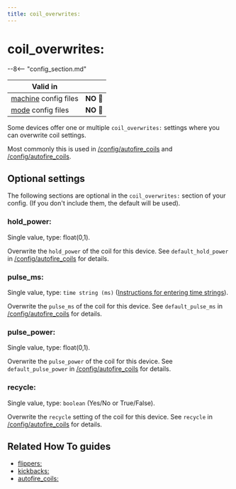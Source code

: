```yaml
---
title: coil_overwrites:
---
```


# coil_overwrites:


--8<-- "config_section.md"

| Valid in | |
|-----|:----:|
|[machine](instructions/machine_config.md) config files |**NO** :no_entry_sign:|
|[mode](instructions/mode_config.md) config files|**NO** :no_entry_sign:|

Some devices offer one or multiple `coil_overwrites:` settings where you
can overwrite coil settings.

Most commonly this is used in [/config/autofire_coils](flippers.md)
and [/config/autofire_coils](autofire_coils.md).

## Optional settings

The following sections are optional in the `coil_overwrites:` section of
your config. (If you don't include them, the default will be used).

### hold_power:

Single value, type: float(0,1).

Overwrite the `hold_power` of the coil for this device. See
`default_hold_power` in [/config/autofire_coils](coils.md) for
details.

### pulse_ms:

Single value, type: `time string (ms)`
([Instructions for entering time strings](instructions/time_strings.md)).

Overwrite the `pulse_ms` of the coil for this device. See
`default_pulse_ms` in [/config/autofire_coils](coils.md) for details.

### pulse_power:

Single value, type: float(0,1).

Overwrite the `pulse_power` of the coil for this device. See
`default_pulse_power` in [/config/autofire_coils](coils.md) for
details.

### recycle:

Single value, type: `boolean` (Yes/No or True/False).

Overwrite the `recycle` setting of the coil for this device. See
`recycle` in [/config/autofire_coils](coils.md) for details.

## Related How To guides

* [flippers:](flippers.md)
* [kickbacks:](kickbacks.md)
* [autofire_coils:](autofire_coils.md)
